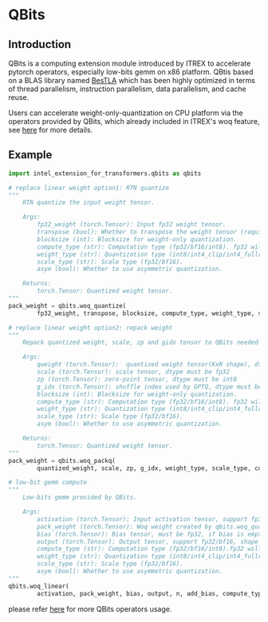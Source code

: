 # QBits
## Introduction
QBits is a computing extension module introduced by ITREX to accelerate pytorch operators, especially low-bits gemm on x86 platform. QBtis based on a BLAS library named [BesTLA](https://github.com/intel/neural-speed/tree/main/bestla) which has been highly optimized in terms of thread parallelism, instruction parallelism, data parallelism, and cache reuse.  

Users can accelerate weight-only-quantization on CPU platform via the operators provided by QBits, which already included in ITREX's woq feature, see [here](https://github.com/intel/intel-extension-for-transformers/blob/main/examples/huggingface/pytorch/text-generation/quantization/README.md) for more details.
## Example
```python
import intel_extension_for_transformers.qbits as qbits

# replace linear weight option1: RTN quantize
"""
    RTN quantize the input weight tensor.

    Args:
        fp32_weight (torch.Tensor): Input fp32 weight tensor.
        transpose (bool): Whether to transpose the weight tensor (required for woq_quantize with KxN weight shape).
        blocksize (int): Blocksize for weight-only quantization.
        compute_type (str): Computation type (fp32/bf16/int8). fp32 will leverage AVX2/AVX512F to compute, bf16 will be AMX_BF16, int8 will be VNNI/AMX_INT8.
        weight_type (str): Quantization type (int8/int4_clip/int4_fullrange/nf4/fp4_e2m1).
        scale_type (str): Scale type (fp32/bf16).
        asym (bool): Whether to use asymmetric quantization.

    Returns:
        torch.Tensor: Quantized weight tensor.
"""
pack_weight = qbits.woq_quantize(
        fp32_weight, transpose, blocksize, compute_type, weight_type, scale_type, asym) # pack_weight can use to replace linear layer weight.

# replace linear weight option2: repack weight
"""
    Repack quantized weight, scale, zp and gidx tensor to QBits needed format.

    Args:
        qweight (torch.Tensor):  quantized weight tensor(KxN shape), dtype must be int8
        scale (torch.Tensor): scale tensor, dtype must be fp32
        zp (torch.Tensor): zero-point tensor, dtype must be int8
        g_idx (torch.Tensor): shuffle index used by GPTQ, dtype must be int32.
        blocksize (int): Blocksize for weight-only quantization.
        compute_type (str): Computation type (fp32/bf16/int8). fp32 will leverage AVX2/AVX512F to compute, bf16 will be AMX_BF16, int8 will be VNNI/AMX_INT8.
        weight_type (str): Quantization type (int8/int4_clip/int4_fullrange/nf4/fp4_e2m1).
        scale_type (str): Scale type (fp32/bf16).
        asym (bool): Whether to use asymmetric quantization.

    Returns:
        torch.Tensor: Quantized weight tensor.
"""
pack_weight = qbits.woq_packq(
        quantized_weight, scale, zp, g_idx, weight_type, scale_type, compute_type, asym, blocksize) # pack_weight can use to replace linear layer weight.

# low-bit gemm compute
"""
    Low-bits gemm provided by QBits.

    Args:
        activation (torch.Tensor): Input activation tensor, support fp32/bf16.
        pack_weight (torch.Tensor): Woq weight created by qbits.woq_quantize
        bias (torch.Tensor): Bias tensor, must be fp32, if bias is empty woq_linear will not add bias.
        output (torch.Tensor): Output tensor, support fp32/bf16, shape must be MxN.
        compute_type (str): Computation type (fp32/bf16/int8).fp32 will leverage AVX2/AVX512F to compute, bf16 will leverage AMX_BF16 to compute, int8 will leverage VNNI/AMX_INT8 to compute.
        weight_type (str): Quantization type (int8/int4_clip/int4_fullrange/nf4/fp4_e2m1).
        scale_type (str): Scale type (fp32/bf16).
        asym (bool): Whether to use asymmetric quantization.
"""
qbits.woq_linear(
        activation, pack_weight, bias, output, n, add_bias, compute_type, weight_type, scale_type, asym)
```
please refer [here](https://github.com/intel/intel-extension-for-transformers/tree/main/intel_extension_for_transformers/transformers/llm/operator/csrc/qbits_ut) for more QBits operators usage.
